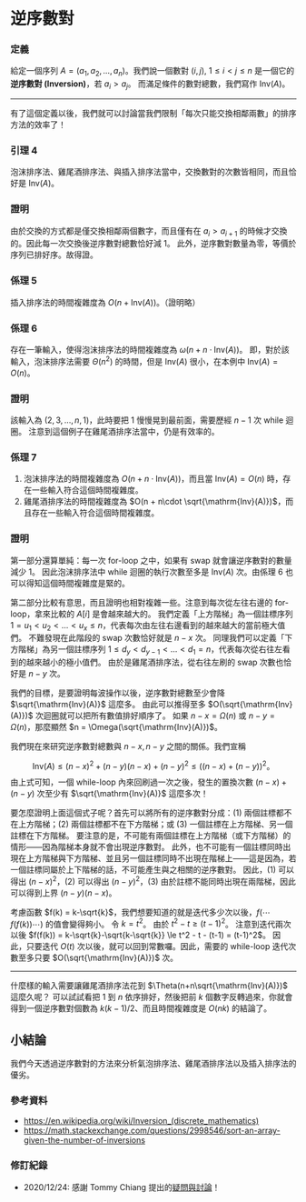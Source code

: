 # 逆序數對

### 定義

給定一個序列 $A=(a_1, a_2, \ldots, a_n)$。我們說一個數對 $(i, j)$, $1\le i < j\le n$ 是一個它的**逆序數對 (Inversion)**，若 $a_i > a_j$。
而滿足條件的數對總數，我們寫作 $\mathrm{Inv}(A)$。

-----

有了這個定義以後，我們就可以討論當我們限制「每次只能交換相鄰兩數」的排序方法的效率了！

### 引理 4

泡沫排序法、雞尾酒排序法、與插入排序法當中，交換數對的次數皆相同，而且恰好是 $\mathrm{Inv}(A)$。

### 證明

由於交換的方式都是僅交換相鄰兩個數字，而且僅有在 $a_i > a_{i+1}$ 的時候才交換的。因此每一次交換後逆序數對總數恰好減 1。
此外，逆序數對數量為零，等價於序列已排好序。故得證。

### 係理 5

插入排序法的時間複雜度為 $O(n + \mathrm{Inv}(A))$。（證明略）

### 係理 6

存在一筆輸入，使得泡沫排序法的時間複雜度為 $\omega(n + n\cdot \mathrm{Inv}(A))$。
即，對於該輸入，泡沫排序法需要 $\Theta(n^2)$ 的時間，但是 $\mathrm{Inv}(A)$ 很小，在本例中 $\mathrm{Inv}(A) = O(n)$。

### 證明

該輸入為 $(2, 3, \ldots, n, 1)$，此時要把 $1$ 慢慢晃到最前面，需要歷經 $n-1$ 次 while 迴圈。
注意到這個例子在雞尾酒排序法當中，仍是有效率的。

### 係理 7

1. 泡沫排序法的時間複雜度為 $O(n + n\cdot \mathrm{Inv}(A))$，而且當 $\mathrm{Inv}(A) = O(n)$ 時，存在一些輸入符合這個時間複雜度。
2. 雞尾酒排序法的時間複雜度為 $O(n + n\cdot \sqrt{\mathrm{Inv}(A)})$，而且存在一些輸入符合這個時間複雜度。

### 證明

第一部分還算單純：每一次 for-loop 之中，如果有 swap 就會讓逆序數對的數量減少 1。
因此泡沫排序法中 while 迴圈的執行次數至多是 $\mathrm{Inv}(A)$ 次。由係理 6 也可以得知這個時間複雜度是緊的。

第二部分比較有意思，而且證明也相對複雜一些。注意到每次從左往右邊的 for-loop，拿來比較的 $A[i]$ 是會越來越大的。
我們定義「上方階梯」為一個註標序列 $1 = u_1 < u_2 < \ldots < u_x\le n$，代表每次由左往右邊看到的越來越大的當前極大值們。
不難發現在此階段的 swap 次數恰好就是 $n-x$ 次。
同理我們可以定義「下方階梯」為另一個註標序列 $1 \le d_y < d_{y-1} < \ldots < d_1 = n$，代表每次從右往左看到的越來越小的極小值們。
由於是雞尾酒排序法，從右往左刷的 swap 次數也恰好是 $n-y$ 次。


我們的目標，是要證明每波操作以後，逆序數對總數至少會降 $\sqrt{\mathrm{Inv}(A)}$ 這麼多。
由此可以推得至多 $O(\sqrt{\mathrm{Inv}(A)})$ 次迴圈就可以把所有數值排好順序了。
如果 $n-x=\Omega(n)$ 或 $n-y=\Omega(n)$，那麼顯然 $n = \Omega(\sqrt{\mathrm{Inv}(A)})$。

我們現在來研究逆序數對總數與 $n-x, n-y$ 之間的關係。我們宣稱

$$
\mathrm{Inv}(A) \le (n-x)^2 + (n-y)(n-x) + (n-y)^2 \le ((n-x) + (n-y))^2\text{。}
$$
由上式可知，一個 while-loop 內來回刷過一次之後，發生的置換次數 $(n-x)+(n-y)$ 次至少有 $\sqrt{\mathrm{Inv}(A)}$ 這麼多次！

要怎麼證明上面這個式子呢？首先可以將所有的逆序數對分成：(1) 兩個註標都不在上方階梯；(2) 兩個註標都不在下方階梯；或 (3) 一個註標在上方階梯、另一個註標在下方階梯。
要注意的是，不可能有兩個註標在上方階梯（或下方階梯）的情形——因為階梯本身就不會出現逆序數對。
此外，也不可能有一個註標同時出現在上方階梯與下方階梯、並且另一個註標同時不出現在階梯上——這是因為，若一個註標同屬於上下階梯的話，不可能產生與之相關的逆序數對。
因此，(1) 可以得出 $(n-x)^2$，(2) 可以得出 $(n-y)^2$，(3) 由於註標不能同時出現在兩階梯，因此可以得到上界 $(n-y)(n-x)$。


考慮函數 $f(k) = k-\sqrt{k}$，我們想要知道的就是迭代多少次以後，$f(\cdots f(f(k))\cdots)$ 的值會變得夠小。
令 $k=t^2$。
由於 $t^2-t \ge (t-1)^2$。
注意到迭代兩次以後 $f(f(k)) = k-\sqrt{k}-\sqrt{k-\sqrt{k}} \le t^2 - t - (t-1) = (t-1)^2$。
因此，只要迭代 $O(t)$ 次以後，就可以回到常數囉。因此，需要的 while-loop 迭代次數至多只要 $O(\sqrt{\mathrm{Inv}(A)})$ 次。

-----

什麼樣的輸入需要讓雞尾酒排序法花到 $\Theta(n+n\sqrt{\mathrm{Inv}(A)})$ 這麼久呢？
可以試試看把 $1$ 到 $n$ 依序排好，然後把前 $k$ 個數字反轉過來，你就會得到一個逆序數對個數為 $k(k-1)/2$、而且時間複雜度是 $O(nk)$ 的結論了。

## 小結論

我們今天透過逆序數對的方法來分析氣泡排序法、雞尾酒排序法以及插入排序法的優劣。

### 參考資料

* https://en.wikipedia.org/wiki/Inversion_(discrete_mathematics)
* https://math.stackexchange.com/questions/2998546/sort-an-array-given-the-number-of-inversions

### 修訂紀錄

* 2020/12/24: 感謝 Tommy Chiang 提出的[疑問與討論](https://www.facebook.com/AlgorithmAnalysisAndProofs/posts/105955824265261)！